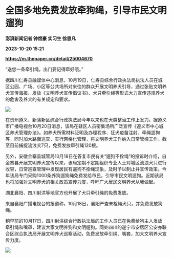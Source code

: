 # 全国多地免费发放牵狗绳，引导市民文明遛狗
**澎湃新闻记者 钟煜豪 实习生 徐思凡**

**2023-10-20 15:21**

**https://m.thepaper.cn/detail/25004670**

“送您一条牵引绳，出门要记得牵好哦。”

据四川仁寿县融媒体中心消息，10月19日，仁寿县综合行政执法局执法人员在城区公园、广场、小区等公共场所对来往的群众开展文明养犬引导，通过张贴文明养犬宣传海报、发放《文明养犬宣传倡议书》、犬只牵引绳等形式大力宣传违规养犬的危害及养犬的有关规定和要求。

![](https://imagecloud.thepaper.cn/thepaper/image/274/960/345.jpg)

在贵州遵义，新蒲新区综合行政执法局今年以来也在犬类整治工作上发力。据遵义市广播电视台10月20日消息，该局在辖区人员密集场所广泛宣传《遵义市中心城区养犬管理办法》。如养犬所需材料证明及办理程序、狂犬疫苗注射、牵绳遛狗等，同时加大路面巡查，实行网格化管理，将文明养犬工作纳入日常管控工作。截至目前捕捉流浪犬7只，免费发放牵引绳120根。

另外，安徽金寨县城管局10月18日在答复市民有关“遛狗不拴绳”的投诉时介绍，自金寨县开展文明养犬宣传以来，该局定期不定期组织专业人士对城区流浪犬只进行收容，日常巡查管理中发现居民有遛狗不拴绳现象，及时予以制止并宣传政策。今年该局专门采购1000条养狗遛狗绳免费发给市民，引导市民文明遛狗。近期该局也将加强对文明养犬的相关政策宣传力度，呼吁广大居民文明养犬从我做起。

湖北襄阳、四川射洪等地官方也开展了犬只牵引绳的免费发放。

来自襄阳广播电视台的报道称，10月18日，襄阳严查未栓绳犬只，并免费发放狗绳。

稍早前的10月17日，四川射洪综合行政执法局的工作人员已在免费给狗主人发放牵引绳和嘴罩，建议大家文明养狗和文明遛狗。同处四川的遂宁市安居区公安亦联合区综合执法局开展文明养犬巡察活动，免费发放牵引绳、嘴套，加大文明养犬宣传力度。

![](https://imagecloud.thepaper.cn/thepaper/image/274/960/358.png)